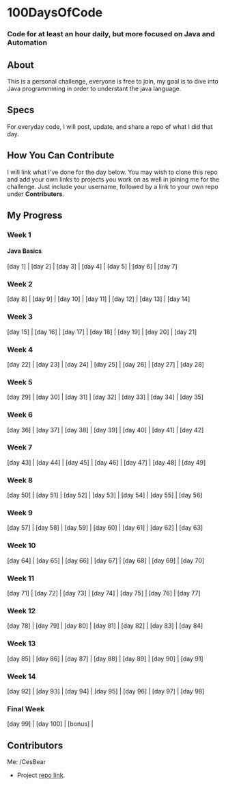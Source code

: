 # 100DaysOfCode
### Code for at least an hour daily, but more focused on Java and Automation

## About
This is a personal challenge, everyone is free to join, my goal is to dive into  
Java programmming in order to understant the java language.

## Specs
For everyday code, I will post, update, and share a repo of what I did that day.


## How You Can Contribute
I will link what I've done for the day below. You may wish to clone this repo and add your own links to 
projects you work on as well in joining me for the challenge. Just include your username, followed by a link to your own repo under **Contributers**.


## My Progress

### Week 1
#### **Java Basics**

[day 1]  |  [day 2]  |  [day 3]  |  [day 4]  |  [day 5]  |  [day 6]  |  [day 7]

### Week 2
[day 8]  |  [day 9]  |  [day 10] |  [day 11] |  [day 12] |  [day 13] |  [day 14]

### Week 3
[day 15] |  [day 16] |  [day 17] |  [day 18] |  [day 19] |  [day 20] |  [day 21]

###  Week 4
[day 22] |  [day 23] |  [day 24] |  [day 25] |  [day 26] |  [day 27] |  [day 28]

###  Week 5
[day 29] |  [day 30] |  [day 31] |  [day 32] |  [day 33] |  [day 34] |  [day 35]

###  Week 6
[day 36] |  [day 37] |  [day 38] |  [day 39] |  [day 40] |  [day 41] |  [day 42]

###  Week 7
[day 43] |  [day 44] |  [day 45] |  [day 46] |  [day 47] |  [day 48] |  [day 49]

###  Week 8
[day 50] |  [day 51] |  [day 52] |  [day 53] |  [day 54] |  [day 55] |  [day 56]

###  Week 9
[day 57] |  [day 58] |  [day 59] |  [day 60] |  [day 61] |  [day 62] |  [day 63]

###  Week 10
[day 64] |  [day 65] |  [day 66] |  [day 67] |  [day 68] |  [day 69] |  [day 70]

###  Week 11
[day 71] |  [day 72] |  [day 73] |  [day 74] |  [day 75] |  [day 76] |  [day 77]

###  Week 12
[day 78] |  [day 79] |  [day 80] |  [day 81] |  [day 82] |  [day 83] |  [day 84]

###  Week 13
[day 85] |  [day 86] |  [day 87] |  [day 88] |  [day 89] |  [day 90] |  [day 91]

###  Week 14
[day 92] |  [day 93] |  [day 94] |  [day 95] |  [day 96] |  [day 97] |  [day 98]

### Final Week
[day 99] |  [day 100] | [bonus] |

## Contributors
Me: /CesBear
* Project [repo link](http://github.com/CesBear/100DaysOfCodeJava "100 Days of Code in Java").
